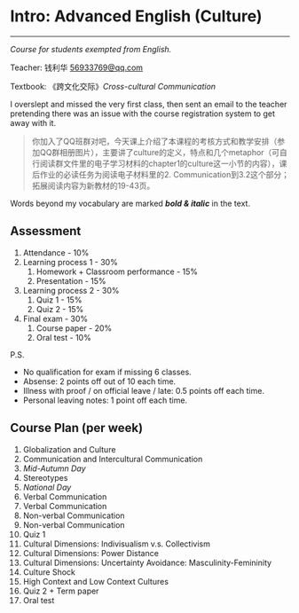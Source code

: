 # Intro: Advanced English (Culture)

---

<T t="必修" yellow /> 
<T t="考查" purple /> 
<T t="学分 2.0" gray />

*Course for students exempted from English.*

Teacher: 钱利华 56933769@qq.com

Textbook: 《跨文化交际》*Cross-cultural Communication*

I overslept and missed the very first class, then sent an email to the teacher pretending there was an issue with the course registration system to get away with it.

> 你加入了QQ班群对吧，今天课上介绍了本课程的考核方式和教学安排（参加QQ群相册图片），主要讲了culture的定义，特点和几个metaphor（可自行阅读群文件里的电子学习材料的chapter1的culture这一小节的内容），课后作业的必读任务为阅读电子材料里的2. Communication到3.2这个部分；拓展阅读内容为新教材的19-43页。

Words beyond my vocabulary are marked ***bold & italic*** in the text.

## Assessment

1. Attendance - 10%
2. Learning process 1 - 30%
   1. Homework + Classroom performance - 15%
   2. Presentation - 15%
3. Learning process 2 - 30%
   1. Quiz 1 - 15%
   2. Quiz 2 - 15%
4. Final exam - 30%
   1. Course paper - 20%
   2. Oral test - 10%

P.S.

- No qualification for exam if missing 6 classes.
- Absense: 2 points off out of 10 each time.
- Illness with proof / on official leave / late: 0.5 points off each time.
- Personal leaving notes: 1 point off each time.



## Course Plan (per week)

1. Globalization and Culture
2. Communication and Intercultural Communication
3. *Mid-Autumn Day*
4. Stereotypes
5. *National Day*
6. Verbal Communication
7. Verbal Communication
8. Non-verbal Communication
9. Non-verbal Communication
10. Quiz 1
11. Cultural Dimensions: Indivisualism v.s. Collectivism
12. Cultural Dimensions: Power Distance
13. Cultural Dimensions: Uncertainty Avoidance: Masculinity-Femininity
14. Culture Shock
15. High Context and Low Context Cultures
16. Quiz 2 + Term paper
17. Oral test